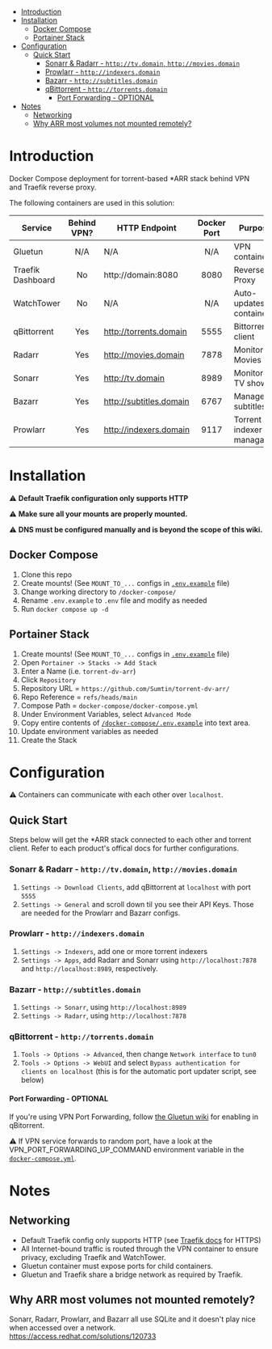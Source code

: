 - [Introduction](#introduction)
- [Installation](#installation)
  - [Docker Compose](#docker-compose)
  - [Portainer Stack](#portainer-stack)
- [Configuration](#configuration)
  - [Quick Start](#quick-start)
    - [Sonarr \& Radarr - `http://tv.domain`, `http://movies.domain`](#sonarr--radarr---httptvdomain-httpmoviesdomain)
    - [Prowlarr - `http://indexers.domain`](#prowlarr---httpindexersdomain)
    - [Bazarr - `http://subtitles.domain`](#bazarr---httpsubtitlesdomain)
    - [qBittorrent - `http://torrents.domain`](#qbittorrent---httptorrentsdomain)
      - [Port Forwarding - OPTIONAL](#qbittorrent-port-forwarding---optional)
- [Notes](#notes)
  - [Networking](#networking)
  - [Why ARR most volumes not mounted remotely?](#why-arr-most-volumes-not-mounted-remotely)


# Introduction
Docker Compose deployment for torrent-based *ARR stack behind VPN and Traefik reverse proxy.

The following containers are used in this solution:

| Service | Behind VPN? | HTTP Endpoint | Docker Port | Purpose | Official Docs |
|---|:---:|---|:---:|---|---|
|Gluetun|N/A|N/A|N/A|VPN container|https://github.com/qdm12/gluetun-wiki|
|Traefik Dashboard|No|http://domain:8080|8080|Reverse Proxy|https://doc.traefik.io/|
|WatchTower|No|N/A|N/A|Auto-updates containers|https://github.com/containrrr/watchtower| 
|qBittorrent|Yes|http://torrents.domain|5555|Bittorrent client|https://github.com/qbittorrent/qBittorrent/wiki|
|Radarr|Yes|http://movies.domain|7878|Monitors Movies|https://wiki.servarr.com/radarr|
|Sonarr|Yes|http://tv.domain|8989|Monitors TV shows|https://wiki.servarr.com/en/sonarr|
|Bazarr|Yes|http://subtitles.domain|6767|Manages subtitles|https://www.bazarr.media/|
|Prowlarr|Yes|http://indexers.domain|9117|Torrent indexer managager |https://wiki.servarr.com/en/prowlarr|

# Installation

:warning: **Default Traefik configuration only supports HTTP**

:warning: **Make sure all your mounts are properly mounted.**

:warning: **DNS must be configured manually and is beyond the scope of this wiki.**

## Docker Compose

1. Clone this repo
2. Create mounts! (See `MOUNT_TO_...` configs in [`.env.example`](ttps://github.com/Sumtin/torrent-dv-arr/blob/main/docker-compose/.env.exam) file)
3. Change working directory to `/docker-compose/`
4. Rename `.env.example` to `.env` file and modify as needed
6. Run `docker compose up -d`

## Portainer Stack

1. Create mounts! (See `MOUNT_TO_...` configs in [`.env.example`](ttps://github.com/Sumtin/torrent-dv-arr/blob/main/docker-compose/.env.exam) file)
2. Open `Portainer -> Stacks -> Add Stack`
3. Enter a Name (i.e. `torrent-dv-arr`)
4. Click `Repository`
5. Repository URL = `https://github.com/Sumtin/torrent-dv-arr/`
6. Repo Reference = `refs/heads/main`
7. Compose Path = `docker-compose/docker-compose.yml`
8. Under Environment Variables, select `Advanced Mode`
9. Copy entire contents of [`/docker-compose/.env.example`](https://github.com/Sumtin/torrent-dv-arr/blob/main/docker-compose/.env.example) into text area.
10. Update environment variables as needed
11. Create the Stack

# Configuration

:warning: Containers can communicate with each other over `localhost`.

## Quick Start

Steps below will get the *ARR stack connected to each other and torrent client. Refer to each product's offical docs for further configurations.

### Sonarr & Radarr - `http://tv.domain`, `http://movies.domain`

1. `Settings -> Download Clients`, add qBittorrent at `localhost` with port `5555`
2. `Settings -> General` and scroll down til you see their API Keys. Those are needed for the Prowlarr and Bazarr configs.

### Prowlarr - `http://indexers.domain`

1. `Settings -> Indexers`, add one or more torrent indexers
2. `Settings -> Apps`, add Radarr and Sonarr using `http://localhost:7878` and `http://localhost:8989`, respectively.

### Bazarr - `http://subtitles.domain`

1. `Settings -> Sonarr`, using `http://localhost:8989`
2.  `Settings -> Radarr`, using `http://localhost:7878`
   
### qBittorrent - `http://torrents.domain`

1.  `Tools -> Options -> Advanced`, then change `Network interface` to `tun0`
2.  `Tools -> Options -> WebUI` and select `Bypass authentication for clients on localhost` (this is for the automatic port updater script, see below)

#### Port Forwarding - OPTIONAL

If you're using VPN Port Forwarding, follow [the Gluetun wiki](https://github.com/qdm12/gluetun-wiki/blob/main/setup/advanced/vpn-port-forwarding.md) for enabling in qBitorrent.

:warning: If VPN service forwards to random port, have a look at the VPN_PORT_FORWARDING_UP_COMMAND environment variable in the [`docker-compose.yml`](https://github.com/Sumtin/torrent-dv-arr/blob/main/docker-compose/docker-compose.yml).

# Notes

## Networking

- Default Traefik config only supports HTTP (see [Traefik docs](https://doc.traefik.io/) for HTTPS)
- All Internet-bound traffic is routed through the VPN container to ensure privacy, excluding Traefik and WatchTower.  
- Gluetun container must expose ports for child containers.
- Gluetun and Traefik share a bridge network as required by Traefik.

## Why ARR most volumes not mounted remotely?

Sonarr, Radarr, Prowlarr, and Bazarr all use SQLite and it doesn't play nice when accessed over a network. 
https://access.redhat.com/solutions/120733
